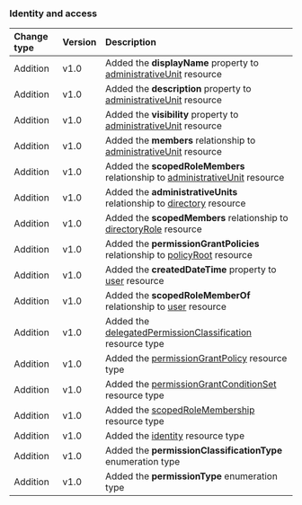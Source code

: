 ### Identity and access

| **Change type** | **Version** | **Description** |
|:---|:---|:---|
|Addition|v1.0|Added the **displayName** property to [administrativeUnit](https://docs.microsoft.com/en-us/graph/api/resources/administrativeUnit?view=graph-rest-1.0) resource|
|Addition|v1.0|Added the **description** property to [administrativeUnit](https://docs.microsoft.com/en-us/graph/api/resources/administrativeUnit?view=graph-rest-1.0) resource|
|Addition|v1.0|Added the **visibility** property to [administrativeUnit](https://docs.microsoft.com/en-us/graph/api/resources/administrativeUnit?view=graph-rest-1.0) resource|
|Addition|v1.0|Added the **members** relationship to [administrativeUnit](https://docs.microsoft.com/en-us/graph/api/resources/administrativeUnit?view=graph-rest-1.0) resource|
|Addition|v1.0|Added the **scopedRoleMembers** relationship to [administrativeUnit](https://docs.microsoft.com/en-us/graph/api/resources/administrativeUnit?view=graph-rest-1.0) resource|
|Addition|v1.0|Added the **administrativeUnits** relationship to [directory](https://docs.microsoft.com/en-us/graph/api/resources/directory?view=graph-rest-1.0) resource|
|Addition|v1.0|Added the **scopedMembers** relationship to [directoryRole](https://docs.microsoft.com/en-us/graph/api/resources/directoryRole?view=graph-rest-1.0) resource|
|Addition|v1.0|Added the **permissionGrantPolicies** relationship to [policyRoot](https://docs.microsoft.com/en-us/graph/api/resources/policyRoot?view=graph-rest-1.0) resource|
|Addition|v1.0|Added the **createdDateTime** property to [user](https://docs.microsoft.com/en-us/graph/api/resources/user?view=graph-rest-1.0) resource|
|Addition|v1.0|Added the **scopedRoleMemberOf** relationship to [user](https://docs.microsoft.com/en-us/graph/api/resources/user?view=graph-rest-1.0) resource|
|Addition|v1.0|Added the [delegatedPermissionClassification](https://docs.microsoft.com/en-us/graph/api/resources/delegatedPermissionClassification?view=graph-rest-1.0) resource type|
|Addition|v1.0|Added the [permissionGrantPolicy](https://docs.microsoft.com/en-us/graph/api/resources/permissionGrantPolicy?view=graph-rest-1.0) resource type|
|Addition|v1.0|Added the [permissionGrantConditionSet](https://docs.microsoft.com/en-us/graph/api/resources/permissionGrantConditionSet?view=graph-rest-1.0) resource type|
|Addition|v1.0|Added the [scopedRoleMembership](https://docs.microsoft.com/en-us/graph/api/resources/scopedRoleMembership?view=graph-rest-1.0) resource type|
|Addition|v1.0|Added the [identity](https://docs.microsoft.com/en-us/graph/api/resources/identity?view=graph-rest-1.0) resource type|
|Addition|v1.0|Added the **permissionClassificationType** enumeration type|
|Addition|v1.0|Added the **permissionType** enumeration type|
